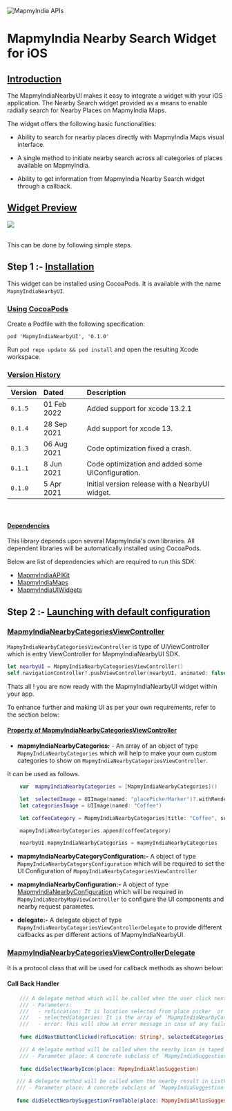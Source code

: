 ![MapmyIndia APIs](https://www.mapmyindia.com/api/img/mapmyindia-api.png)

# MapmyIndia Nearby Search Widget for iOS

## [Introduction](#Introduction)

The MapmyIndiaNearbyUI makes it easy to integrate a widget with your iOS application. The Nearby Search widget provided as a means to enable radially search for Nearby Places on MapmyIndia Maps.

The widget offers the following basic functionalities:

- Ability to search for nearby places directly with MapmyIndia Maps visual interface.

- A single method to initiate nearby search across all categories of places available on MapmyIndia.

- Ability to get information from MapmyIndia Nearby Search widget through a callback.

## [Widget Preview](#Widget)

![](https://mmi-api-team.s3.amazonaws.com/moveSDK/ios/resources/MapmyIndiaNearbyUI/MapmyIndiaNearbyUI.gif)

<br> This can be done by following simple steps.

## Step 1 :-  [Installation](#Installation)


This widget can be installed using CocoaPods. It is available with the name `MapmyIndiaNearbyUI`.

### [Using CocoaPods](#Using-CocoaPods)

Create a Podfile with the following specification:

```
pod 'MapmyIndiaNearbyUI', '0.1.0'
```

Run `pod repo update && pod install` and open the resulting Xcode workspace.

### [Version History](#Version-History)

| Version | Dated | Description | 
| :---- | :---- | :---- |
| `0.1.5` | 01 Feb 2022 | Added support for xcode 13.2.1 |
| `0.1.4` | 28 Sep 2021 | Add support for xcode 13. |
| `0.1.3` | 06 Aug 2021 | Code optimization fixed a crash. |
| `0.1.1` | 8 Jun 2021 | Code optimization and added some UIConfiguration. | 
| `0.1.0` | 5 Apr 2021 | Initial version release with a NearbyUI widget. |

<br>

#### [Dependencies](#Dependencies)

This library depends upon several MapmyIndia's own libraries. All dependent libraries will be automatically installed using CocoaPods.

Below are list of dependencies which are required to run this SDK:

- [MapmyIndiaAPIKit](https://github.com/MapmyIndia/mapmyindia-maps-vectorSDK-iOS/wiki/REST-API-Kit)
- [MapmyIndiaMaps](https://github.com/MapmyIndia/mapmyindia-maps-vectorSDK-iOS/wiki)
- [MapmyIndiaUIWidgets](https://github.com/MapmyIndia/mapmyindia-maps-vectorSDK-iOS/wiki/MapmyIndiaUIWidgets)


## Step 2 :-  [Launching with default configuration](#Launching-with-default-configuration)


### [MapmyIndiaNearbyCategoriesViewController](#MapmyIndiaNearbyCategoriesViewController)

`MapmyIndiaNearbyCategoriesViewController` is type of UIViewController which is entry ViewController for MapmyIndiaNearbyUI SDK. 

```swift
let nearbyUI = MapmyIndiaNearbyCategoriesViewController()
self.navigationController?.pushViewController(nearbyUI, animated: false)
```
Thats all ! you are now ready with the MapmyIndiaNearbyUI widget within your app.

To enhance further and making UI as per your own requirements, refer to the section below:

#### [Property of MapmyIndiaNearbyCategoriesViewController](#Property-of-MapmyIndiaNearbyCategoriesViewController)

 - **mapmyIndiaNearbyCategories:** - An array of an object of type `MapmyIndiaNearbyCategories` which will help to make your own custom categories to show on `MapmyIndiaNearbyCategoriesViewController`.

It can be used as follows.
``` swift
    var  mapmyIndiaNearbyCategories = [MapmyIndiaNearbyCategories]()

    let  selectedImage = UIImage(named: "placePickerMarker")?.withRenderingMode(.alwaysTemplate)
    let categoriesImage = UIImage(named: "Coffee")

    let coffeeCategory = MapmyIndiaNearbyCategories(title: "Coffee", selectedBackgroundColor: selectedColor, unselectedBackgroundColor: .white, selectedImage: selectedImage ?? UIImage(), unselectedImage: selectedImage ?? UIImage(), unselectedTextColor: .black, selectedTextColor: .white, isSelected: true, categoryKeywords: ["FODCOF"], mapNearbyCategoryIcon: categoriesImage)

    mapmyIndiaNearbyCategories.append(coffeeCategory)

    nearbyUI.mapmyIndiaNearbyCategories = mapmyIndiaNearbyCategories

```

 - **mapmyIndiaNearbyCategoryConfiguration:-** A object of type `MapmyIndiaNearbyCategoryConfiguration` which will be required to set the UI Configuration of `MapmyIndiaNearbyCategoriesViewController` 

 - **mapmyIndiaNearbyConfiguration:-** A object of type [MapmyIndiaNearbyConfiguration](#MapmyIndiaNearbyConfiguration) which will be required in `MapmyIndiaNearbyMapViewController` to  configure the UI components and nearby request parametes.
 

- **delegate:-** A delegate object of type `MapmyIndiaNearbyCategoriesViewControllerDelegate` to provide different callbacks as per different actions of MapmyIndiaNearbyUI.

### [MapmyIndiaNearbyCategoriesViewControllerDelegate](#MapmyIndiaNearbyCategoriesViewControllerDelegate)

It is a protocol class that will be used for callback methods as shown below:

#### Call Back Handler
``` swift
    /// A delegate method which will be called when the user click next button in `MapmyIndiaNearbyCategoriesViewController` class
    /// - Parameters:
    ///   - refLocation: It is location selected from place picker  or your current location or location provided by used as refLocation.
    ///   - selectedCategories: It is the array of `MapmyIndiaNearbyCategories` items selected from the categories
    ///   - error: This will show an error message in case of any failure in `MapmyIndiaNearbyCategoriesViewController` class on next button clicked.
   
    func didNextButtonClicked(refLocation: String?, selectedCategories: [MapmyIndiaNearbyCategories]?, error: String? )
 ```

``` swift
    /// A delegate method will be called when the nearby icon is taped on the map. It will return a nearby response for the taped icon.
    /// - Parameter place: A concrete subclass of `MapmyIndiaSuggestion` to represent suggestedLocations object in results of  requests.
   
    func didSelectNearbyIcon(place: MapmyIndiaAtlasSuggestion)
 ```

 ``` swift
    /// A delegate method will be called when the nearby result in ListView is tapped. It will return a nearby response for the tapped item.
    /// - Parameter place: A concrete subclass of `MapmyIndiaSuggestion` to represent suggestedLocations object in results of  requests.
   
    func didSelectNearbySuggestionFromTable(place: MapmyIndiaAtlasSuggestion)
 ```
